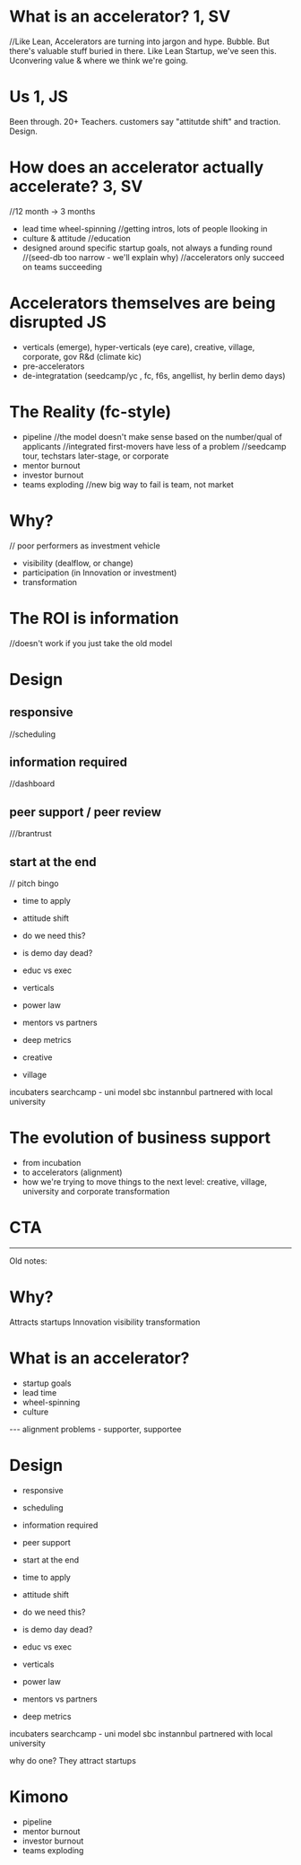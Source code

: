 
# What is an accelerator? 1, SV
//Like Lean, Accelerators are turning into jargon and hype. Bubble. But there's valuable stuff buried in there. Like Lean Startup, we've seen this.  Uconvering value & where we think we're going.

# Us 1, JS
Been through. 20+
Teachers. customers say "attitutde shift" and traction. Design.

# How does an accelerator actually accelerate? 3, SV
//12 month -> 3 months
- lead time wheel-spinning
//getting intros, lots of people llooking in
- culture & attitude
//education
- designed around specific startup goals, not always a funding round 
//(seed-db too narrow - we'll explain why)
//accelerators only succeed on teams succeeding

# Accelerators themselves are being disrupted JS
- verticals (emerge), hyper-verticals (eye care), creative, village, corporate, gov R&d (climate kic)  
- pre-accelerators
- de-integratation (seedcamp/yc , fc, f6s, angellist, hy berlin demo days)

# The Reality (fc-style)
- pipeline
//the model doesn't make sense based on the number/qual of applicants
//integrated first-movers have less of a problem
//seedcamp tour, techstars later-stage, or corporate
- mentor burnout
- investor burnout
- teams exploding
//new big way to fail is team, not market


# Why?
// poor performers as investment vehicle
- visibility (dealflow, or change)
- participation (in Innovation or investment)
- transformation

# The ROI is information
//doesn't work if you just take the old model



# Design
## responsive
//scheduling
## information required
//dashboard
## peer support / peer review
///brantrust
## start at the end
// pitch bingo

- time to apply
- attitude shift

- do we need this?
- is demo day dead?
- educ vs exec
- verticals
- power law
- mentors vs partners
- deep metrics

- creative
- village

incubaters searchcamp - uni model sbc instannbul partnered with local university


# The evolution of business support
- from incubation
- to accelerators (alignment)
- how we're trying to move things to the next level: creative, village, university and corporate transformation
       <!-- village, disruptive strategy, where this could go -->
 
# CTA

---

Old notes:

# Why?
Attracts startups
Innovation
visibility
transformation


# What is an accelerator?
- startup goals
- lead time
- wheel-spinning
- culture




--- alignment problems - supporter, supportee

# Design
- responsive
- scheduling
- information required
- peer support
- start at the end

- time to apply
- attitude shift

- do we need this?
- is demo day dead?
- educ vs exec
- verticals
- power law
- mentors vs partners
- deep metrics


incubaters searchcamp - uni model sbc instannbul partnered with local university


why do one?
They attract startups

# Kimono
- pipeline
- mentor burnout
- investor burnout
- teams exploding
